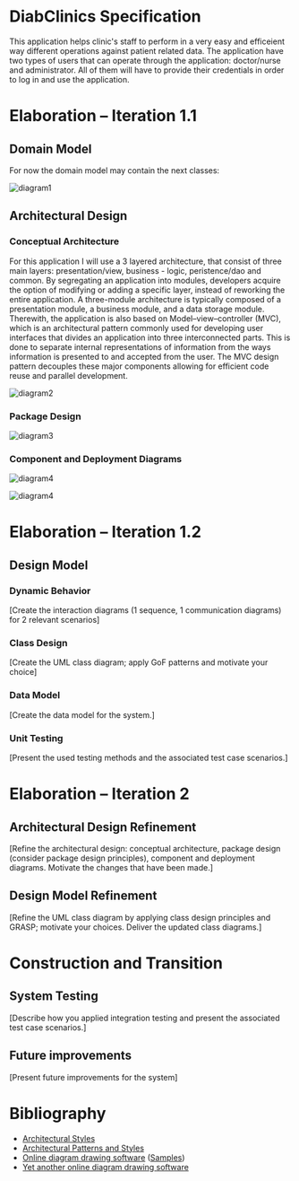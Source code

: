 # DiabClinics Specification

This application helps clinic's staff to perform in a very easy and efficeient way different operations against patient related data.
The application have two types of users that can operate through the application: doctor/nurse and administrator. All of them will have to provide their credentials in order to log in and use the application.
# Elaboration – Iteration 1.1

## Domain Model
For now the domain model may contain the next classes:

![diagram1](data_model.png)

## Architectural Design

### Conceptual Architecture
For this application I will use a 3 layered architecture, that consist of three main layers: presentation/view, business - logic, peristence/dao and common. By segregating an application into modules, developers acquire the option of modifying or adding a specific layer, instead of reworking the entire application. A three-module architecture is typically composed of a presentation module, a business module, and a data storage module.
Therewith, the application is also based on Model–view–controller (MVC), which is an architectural pattern commonly used for developing user interfaces that divides an application into three interconnected parts. This is done to separate internal representations of information from the ways information is presented to and accepted from the user. The MVC design pattern decouples these major components allowing for efficient code reuse and parallel development.

![diagram2](conceptual.jpg)

### Package Design

![diagram3](package.jpg)

### Component and Deployment Diagrams

![diagram4](component.png)

![diagram4](deploy.png)

# Elaboration – Iteration 1.2

## Design Model

### Dynamic Behavior
[Create the interaction diagrams (1 sequence, 1 communication diagrams) for 2 relevant scenarios]

### Class Design
[Create the UML class diagram; apply GoF patterns and motivate your choice]

### Data Model
[Create the data model for the system.]

### Unit Testing
[Present the used testing methods and the associated test case scenarios.]

# Elaboration – Iteration 2

## Architectural Design Refinement
[Refine the architectural design: conceptual architecture, package design (consider package design principles), component and deployment diagrams. Motivate the changes that have been made.]

## Design Model Refinement
[Refine the UML class diagram by applying class design principles and GRASP; motivate your choices. Deliver the updated class diagrams.]

# Construction and Transition

## System Testing
[Describe how you applied integration testing and present the associated test case scenarios.]

## Future improvements
[Present future improvements for the system]

# Bibliography
- [Architectural Styles](https://docs.microsoft.com/en-us/azure/architecture/guide/architecture-styles/)
- [Architectural Patterns and Styles](https://msdn.microsoft.com/en-us/library/ee658117.aspx)
- [Online diagram drawing software](https://yuml.me/) ([Samples](https://yuml.me/diagram/scruffy/class/samples))
- [Yet another online diagram drawing software](https://www.draw.io)
